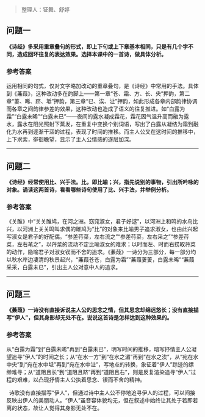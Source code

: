 > 整理人：钲舞、舒婷

## 问题一

**《诗经》多采用重章叠句的形式，即上下句或上下章基本相同，只是有几个字不同，造成回环往复的表达效果。选择本课中的一首诗，做具体分析。**

###  参考答案

运用相同的句式，仅对文字略加改动的重章叠句，是《诗经》中常用的手法。具体到《蒹葭》，这种改动多在韵脚上——第一章“苍、霜、方、长、央”押韵，第二章“萋、晞、跻、坻”押韵，第三章“已、涘、沚”押韵，如此形成各章内部韵律协调而各章之间韵律参差的效果，这种改动也造成了语义的往复推进。如“白露为霜”“白露未晞”“白露未已”——夜间的露水凝成霜花，霜花因气温升高而融为露水，露水在阳光照射下蒸发，在重复中变换个别词语，写出了白露从凝结为霜到融化为水再到逐渐干涸的过程，表现了时间的推移。而主人公又在这时间的推移中，上下求索，徘徊瞻望，显示了主人公情感的逐层加深。



------



## 问题二

**《诗经》经常使用比、兴手法。比，即比喻；兴，指先说别的事物，引出所吟咏的对象。诵读这两首诗，看看哪些诗句使用了比、兴手法，并举例分析。**

### 参考答案

《关雎》中“关关雎鸠，在河之洲。窈窕淑女，君子好逑”，以河洲上和鸣的水鸟比兴，以河洲上关关鸣叫求偶的雎鸠为“比”的对象来比喻男子追求淑女，也由此兴起写淑女是君子的好配偶。“参差荇菜，左右流之”“参差荇菜，左右采之”“参差荇菜，左右芼之”，以荇菜的流动不定比喻淑女的难求；以时而左、时而右捞取荇菜的动作，隐喻君子对淑女锲而不舍的追求。《蒹葭》一诗分为三部分，每一部分均以秋水岸边凄清的秋景起兴，“蒹葭苍苍，白露为霜”“蒹葭萋萋，白露未晞”“蒹葭采采，白露未已”，引出主人公对意中人的追求。



------



## 问题三

**《蒹葭》一诗没有直接诉说主人公的思念之情，但其思念却绵远悠长；没有直接描写“伊人”，但其身影却无处不在。说说这首诗是怎样达到这种效果的。**

### 参考答案

从“白露为霜”到“白露未晞”再到“白露未已”，明写时间的推移，暗写抒情主人公凝望追寻“伊人”的时间之长；从“在水一方”到“在水之湄”再到“在水之涘”，从“宛在水中央”到“宛在水中坻”再到“宛在水中沚”，写地点的转换，象征着“伊人”踪迹的缥缈难寻；从“道阻且长”到“道阻且跻”再到“道阻且右”，则是反复渲染追寻“伊人”过程的艰难，以凸现抒情主人公执着思念、锲而不舍的精神。

 诗歌没有直接描写“伊人”，但通过诗中主人公不停地追寻伊人的过程，可以间接反映出伊人的美丽动人。“伊人”虽音容体貌均无，但在叙述中始终让其处于若即若离的状态，故让人觉得其身影无处不在。
